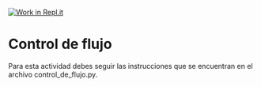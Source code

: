 [![Work in Repl.it](https://classroom.github.com/assets/work-in-replit-14baed9a392b3a25080506f3b7b6d57f295ec2978f6f33ec97e36a161684cbe9.svg)](https://classroom.github.com/online_ide?assignment_repo_id=4161525&assignment_repo_type=AssignmentRepo)
# Control de flujo

Para esta actividad debes seguir las instrucciones que se encuentran en el archivo control_de_flujo.py.
